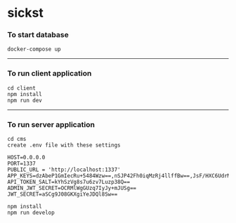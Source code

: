 # sickst

### To start database

```
docker-compose up
```

---

### To run client application

```
cd client
npm install
npm run dev
```

---

### To run server application

```
cd cms
create .env file with these settings

HOST=0.0.0.0
PORT=1337
PUBLIC_URL = 'http://localhost:1337'
APP_KEYS=dzAbeP1GmIecRu+5484Wzw==,nSJP42Fh0iqMzRj4llffBw==,JsF/HXC6UdrMbQfy9GWWdg==,E8tTptfAkK2fpqqPMP6fRg==
API_TOKEN_SALT=kYhSzVg8s7u6zv7Luzp38Q==
ADMIN_JWT_SECRET=OCRMlWgGUzq7IyJy+mJUSg==
JWT_SECRET=aSCg9J08GKXgiYeJDQl8Sw==

npm install
npm run develop
```

